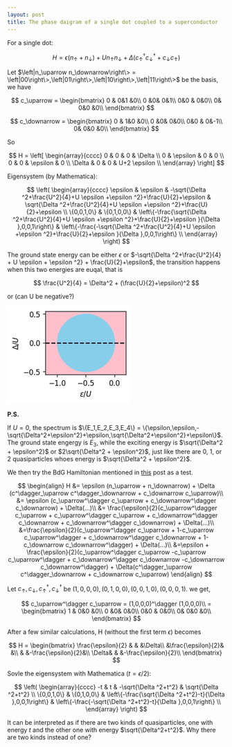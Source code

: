 ```yaml
---
layout: post
title: The phase daigram of a single dot coupled to a superconductor
---
```

For a single dot:

$$
H = \epsilon (n_\uparrow + n_\downarrow) + U n_\uparrow n_\downarrow + \Delta (c^\dagger_\uparrow c^\dagger_\downarrow + c_\downarrow c_\uparrow)
$$

Let $\left|n_\uparrow n_\downarrow\right\> = \left|00\right\>,\left|01\right\>,\left|10\right\>,\left|11\right\>$ be the basis, we have

$$
c_\uparrow = \begin{bmatrix}
0 & 0&1 &0\\
0 &0& 0&1\\
0&0 & 0&0\\
0& 0&0 &0\\
\end{bmatrix}
$$

$$
c_\downarrow = \begin{bmatrix}
0 & 1&0 &0\\
0 &0& 0&0\\
0&0 & 0&-1\\
0& 0&0 &0\\
\end{bmatrix}
$$

So

$$
H = \left[
\begin{array}{cccc}
 0 & 0 & 0 & \Delta  \\
 0 & \epsilon  & 0 & 0 \\
 0 & 0 & \epsilon  & 0 \\
 \Delta  & 0 & 0 & U+2 \epsilon  \\
\end{array}
\right]
$$

Eigensystem (by Mathematica):

$$
\left(
\begin{array}{cccc}
 \epsilon  & \epsilon  & -\sqrt{\Delta ^2+\frac{U^2}{4}+U \epsilon +\epsilon ^2}+\frac{U}{2}+\epsilon  & \sqrt{\Delta ^2+\frac{U^2}{4}+U \epsilon +\epsilon ^2}+\frac{U}{2}+\epsilon  \\
 \{0,0,1,0\} & \{0,1,0,0\} & \left\{-\frac{\sqrt{\Delta ^2+\frac{U^2}{4}+U \epsilon +\epsilon ^2}+\frac{U}{2}+\epsilon }{\Delta },0,0,1\right\} & \left\{-\frac{-\sqrt{\Delta ^2+\frac{U^2}{4}+U \epsilon +\epsilon ^2}+\frac{U}{2}+\epsilon }{\Delta },0,0,1\right\} \\
\end{array}
\right)
$$

The ground state energy can be either $\epsilon$ or $-\sqrt{\Delta ^2+\frac{U^2}{4} + U \epsilon + \epsilon ^2} + \frac{U}{2}+\epsilon$, the transition happens when this two energies are euqal, that is

$$
\frac{U^2}{4} = \Delta^2 + (\frac{U}{2}+\epsilon)^2
$$

or (can U be negative?)

![](/images/sdphase.png)

**P.S.**

If $U = 0$, the spectrum is $\{E_1,E_2,E_3,E_4\} = \{\epsilon,\epsilon,-\sqrt{\Delta^2+\epsilon^2}+\epsilon,\sqrt{\Delta^2+\epsilon^2}+\epsilon\}$. The ground state engergy is $E_3$, while the exciting energy is $\sqrt{\Delta^2 + \epsilon^2}$ or $2\sqrt{\Delta^2 + \epsilon^2}$, just like there are 0, 1, or 2 quasiparticles whoes energy is $\sqrt{\Delta^2 + \epsilon^2}$.


We then try the BdG Hamiltonian mentioned in [this](../../../2019/05/11/something-about-particle-hole-symmetry.html) post as a test.

$$
\begin{align}
H &= \epsilon (n_\uparrow + n_\downarrow) + \Delta (c^\dagger_\uparrow c^\dagger_\downarrow + c_\downarrow c_\uparrow)\\
&= \epsilon (c_\uparrow^\dagger c_\uparrow + c_\downarrow^\dagger c_\downarrow) + \Delta(...)\\
&= \frac{\epsilon}{2}(c_\uparrow^\dagger c_\uparrow + c_\uparrow^\dagger c_\uparrow + c_\downarrow^\dagger c_\downarrow + c_\downarrow^\dagger c_\downarrow) + \Delta(...)\\
&=\frac{\epsilon}{2}(c_\uparrow^\dagger c_\uparrow + 1-c_\uparrow c_\uparrow^\dagger + c_\downarrow^\dagger c_\downarrow + 1-c_\downarrow c_\downarrow^\dagger) + \Delta(...)\\
&=\epsilon + \frac{\epsilon}{2}(c_\uparrow^\dagger c_\uparrow -c_\uparrow c_\uparrow^\dagger + c_\downarrow^\dagger c_\downarrow -c_\downarrow c_\downarrow^\dagger) + \Delta(c^\dagger_\uparrow c^\dagger_\downarrow + c_\downarrow c_\uparrow)
\end{align} 
$$

Let $c_\uparrow,c_\downarrow,c_\uparrow^\dagger,c_\downarrow^\dagger$ be $(1,0,0,0),(0,1,0,0),(0,0,1,0),(0,0,0,1)$. we get,

$$
c_\uparrow^\dagger c_\uparrow = (1,0,0,0)^\dagger (1,0,0,0)\\
= \begin{bmatrix}
1 & 0&0 &0\\
0 &0& 0&0\\
0&0 & 0&0\\
0& 0&0 &0\\
\end{bmatrix}
$$

After a few similar calculations, H (without the first term $\epsilon$) becomes

$$
H = \begin{bmatrix}
\frac{\epsilon}{2} & & &\Delta\\
 &\frac{\epsilon}{2}& &\\
& &-\frac{\epsilon}{2}&\\
\Delta& & &-\frac{\epsilon}{2}\\
\end{bmatrix}
$$

Sovle the eigensystem with Mathematica ($t = \epsilon/2$):

$$
\left(
\begin{array}{cccc}
 -t & t & -\sqrt{\Delta ^2+t^2} & \sqrt{\Delta ^2+t^2} \\
 \{0,0,1,0\} & \{0,1,0,0\} & \left\{-\frac{\sqrt{\Delta ^2+t^2}-t}{\Delta },0,0,1\right\} & \left\{-\frac{-\sqrt{\Delta ^2+t^2}-t}{\Delta },0,0,1\right\} \\
\end{array}
\right)
$$

It can be interpreted as if there are two kinds of quasiparticles, one with energy $t$ and the other one with energy $\sqrt{\Delta^2+t^2}$. Why there are two kinds instead of one?
